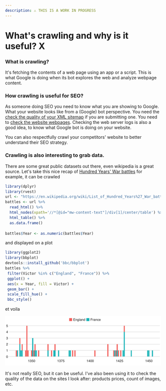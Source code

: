 ```yaml
---
description: ⚠️ THIS IS A WORK IN PROGRESS
---
```


# What's crawling and why is it useful? X

### What is crawling?

It's fetching the contents of a web page using an app or a script. This is what Google is doing when its bot explores the web and analyze webpage content.

### How crawling is useful for SEO?

As someone doing SEO you need to know what you are showing to Google. What your website looks like from a \(Google\) bot perspective. You need the [check the quality of your XML sitemap](download-xml-sitemaps.md) if you are submitting one. You need to [check the website webpages](rcrawler.md). Checking the web server logs is also a good idea, to know what Google bot is doing on your website.

You can also respectfully crawl your competitors' website to better understand their SEO strategy.

### Crawling is also interesting to grab data. 

There are some great public datasets out there, even wikipedia is a great source. Let's take this nice recap of [Hundred Years' War battles](https://en.wikipedia.org/wiki/List_of_Hundred_Years%27_War_battles) for example, it can be crawled   


```r
library(dplyr)
library(rvest)
url <- "https://en.wikipedia.org/wiki/List_of_Hundred_Years%27_War_battles"
battles <- url %>%
  read_html() %>%
  html_nodes(xpath='//*[@id="mw-content-text"]/div[1]/center/table') %>%
  html_table() %>%
  as.data.frame()

battles$Year <- as.numeric(battles$Year)
```

and displayed on a plot

```r
library(ggplot2)
library(bbplot)
devtools::install_github('bbc/bbplot')
battles %>%
 filter(Victor %in% c("England", "France")) %>%
 ggplot() +
 aes(x = Year, fill = Victor) +
 geom_bar() +
 scale_fill_hue() +
 bbc_style()
```

et voila

![](../.gitbook/assets/rplot%20%281%29.png)

It's not really SEO, but it can be useful. I've also been using it to check the quality of the data on the sites I look after: products prices, count of images, etc.

#### 



